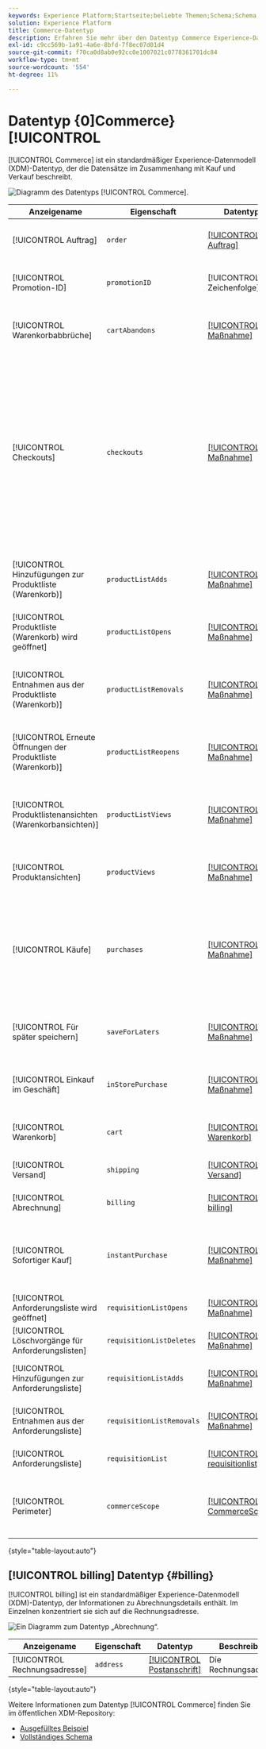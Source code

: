 ```yaml
---
keywords: Experience Platform;Startseite;beliebte Themen;Schema;Schema;XDM;Felder;Schemata;Schemata;Commerce;Datentyp;Datentyp;Datentyp;
solution: Experience Platform
title: Commerce-Datentyp
description: Erfahren Sie mehr über den Datentyp Commerce Experience-Datenmodell (XDM).
exl-id: c9cc569b-1a91-4a6e-8bfd-7f8ec07d01d4
source-git-commit: f70ca0d8ab0e92cc0e1007021c0778361701dc84
workflow-type: tm+mt
source-wordcount: '554'
ht-degree: 11%

---
```


# Datentyp {0]Commerce}[!UICONTROL 

[!UICONTROL Commerce] ist ein standardmäßiger Experience-Datenmodell (XDM)-Datentyp, der die Datensätze im Zusammenhang mit Kauf und Verkauf beschreibt.

![Diagramm des Datentyps [!UICONTROL Commerce].](../images/data-types/commerce.png)

| Anzeigename | Eigenschaft | Datentyp | Beschreibung |
|------------------------------------------|-----------------------|------------------------------------|----------------------------------------------------------------------------------------------------------|
| [!UICONTROL Auftrag] | `order` | [[!UICONTROL Auftrag]](./order.md) | Beschreibt die aufgegebene Bestellung für ein oder mehrere Produkte. |
| [!UICONTROL Promotion-ID] | `promotionID` | [!UICONTROL Zeichenfolge] | Eine Promotion-Kennung für die aufgegebene Bestellung, falls vorhanden. |
| [!UICONTROL Warenkorbabbrüche] | `cartAbandons` | [[!UICONTROL Maßnahme]](./measure.md) | Beschreibt, wann eine Produktliste vom Benutzer als nicht mehr zugänglich oder käuflich identifiziert wurde. |
| [!UICONTROL Checkouts] | `checkouts` | [[!UICONTROL Maßnahme]](./measure.md) | Eine Aktion während des Checkout-Prozesses einer Produktliste. Es kann mehr als ein Checkout-Ereignis geben, wenn ein Checkout-Prozess mehrere Schritte umfasst. Bei mehreren Schritten werden die Zeitinformationen des Ereignisses und die referenzierte Seite oder das referenzierte Erlebnis verwendet, um den Schritt und die einzelnen Ereignisse in der richtigen Reihenfolge zu identifizieren. |
| [!UICONTROL Hinzufügungen zur Produktliste (Warenkorb)] | `productListAdds` | [[!UICONTROL Maßnahme]](./measure.md) | Das Hinzufügen eines Produkts zur Produktliste, z. B. ein Produkt, das zum Warenkorb hinzugefügt wird. |
| [!UICONTROL Produktliste (Warenkorb) wird geöffnet] | `productListOpens` | [[!UICONTROL Maßnahme]](./measure.md) | Die Initialisierungen einer neuen Produktliste, z. B. die Erstellung eines Warenkorbs. |
| [!UICONTROL Entnahmen aus der Produktliste (Warenkorb)] | `productListRemovals` | [[!UICONTROL Maßnahme]](./measure.md) | Das Entfernen oder Entfernen eines Produkteintrags aus einer Produktliste, z. B. ein Produkt, das aus einem Warenkorb entfernt wird. |
| [!UICONTROL Erneute Öffnungen der Produktliste (Warenkorb)] | `productListReopens` | [[!UICONTROL Maßnahme]](./measure.md) | Eine zuvor abgebrochene Produktliste, die vom Benutzer wieder aktiviert wurde. |
| [!UICONTROL Produktlistenansichten (Warenkorbansichten)] | `productListViews` | [[!UICONTROL Maßnahme]](./measure.md) | Beschreibt, wann eine Ansicht oder Ansichten einer Produktliste stattgefunden hat. Ansicht oder Ansichten einer Produktliste sind aufgetreten. |
| [!UICONTROL Produktansichten] | `productViews` | [[!UICONTROL Maßnahme]](./measure.md) | Beschreibt, wann eine Ansicht oder Ansichten eines einzelnen Produkts aufgetreten ist. |
| [!UICONTROL Käufe] | `purchases` | [[!UICONTROL Maßnahme]](./measure.md) | Wird verwendet, um zu verfolgen, wann eine Bestellung angenommen wurde. Das Kaufereignis ist die einzige erforderliche Aktion bei einer Commerce-Konversion. Für das Kaufereignis muss eine Produktliste referenziert werden. |
| [!UICONTROL Für später speichern] | `saveForLaters` | [[!UICONTROL Maßnahme]](./measure.md) | Beschreibt, wann eine Produktliste für die zukünftige Verwendung gespeichert wird, z. B. als Wunschliste. |
| [!UICONTROL Einkauf im Geschäft] | `inStorePurchase` | [[!UICONTROL Maßnahme]](./measure.md) | Gibt einen &#39;inStore&#39;-Kauf an. Diese Informationen werden für die Verwendung in der Analyse gespeichert. |
| [!UICONTROL Warenkorb] | `cart` | [[!UICONTROL Warenkorb]](./cart.md) | Die Eigenschaften des Warenkorbs, der ein oder mehrere Produkte enthält. |
| [!UICONTROL Versand] | `shipping` | [[!UICONTROL Versand]](./shipping.md) | Die Versanddetails für ein oder mehrere Produkte. |
| [!UICONTROL Abrechnung] | `billing` | [[!UICONTROL billing]](#billing) | Die Rechnungsdetails für eine oder mehrere Zahlungen. |
| [!UICONTROL Sofortiger Kauf] | `instantPurchase` | [[!UICONTROL Maßnahme]](./measure.md) | Beschreibt, wann ein Produkt sofort gekauft wurde, wodurch der Warenkorb oder der Checkout möglicherweise übersprungen wird. |
| [!UICONTROL Anforderungsliste wird geöffnet] | `requisitionListOpens` | [[!UICONTROL Maßnahme]](./measure.md) | Gibt die Initialisierung einer neuen Anforderungsliste an. |
| [!UICONTROL Löschvorgänge für Anforderungslisten] | `requisitionListDeletes` | [[!UICONTROL Maßnahme]](./measure.md) | Gibt an, ob die Anforderungsliste entfernt wurde. |
| [!UICONTROL Hinzufügungen zur Anforderungsliste] | `requisitionListAdds` | [[!UICONTROL Maßnahme]](./measure.md) | Gibt an, ob ein Produkt zu einer Anforderungsliste hinzugefügt werden soll. |
| [!UICONTROL Entnahmen aus der Anforderungsliste] | `requisitionListRemovals` | [[!UICONTROL Maßnahme]](./measure.md) | Gibt an, ob ein Produkt aus einer Anforderungsproduktliste entfernt werden soll. |
| [!UICONTROL Anforderungsliste] | `requisitionList` | [[!UICONTROL requisitionlist]](./requisition-list.md) | Die Eigenschaften der vom Kunden erstellten Anforderungsliste. |
| [!UICONTROL Perimeter] | `commerceScope` | [[!UICONTROL CommerceScope]](./commerce-scope.md) | Die Commerce-Bereichskennungen, mit denen ein Ereignis aufgetreten ist (Store-Ansicht, Store, Website usw.). |

{style="table-layout:auto"}

## [!UICONTROL billing] Datentyp {#billing}

[!UICONTROL billing] ist ein standardmäßiger Experience-Datenmodell (XDM)-Datentyp, der Informationen zu Abrechnungsdetails enthält. Im Einzelnen konzentriert sie sich auf die Rechnungsadresse.

![Ein Diagramm zum Datentyp „Abrechnung“.](../images/data-types/billing.png)

| Anzeigename | Eigenschaft | Datentyp | Beschreibung |
|-------------------------------|-----------------|-----------------|--------------------------|
| [!UICONTROL Rechnungsadresse] | `address` | [[!UICONTROL Postanschrift]](./postal-address.md) | Die Rechnungsadresse. |

{style="table-layout:auto"}

Weitere Informationen zum Datentyp [!UICONTROL Commerce] finden Sie im öffentlichen XDM-Repository:

* [Ausgefülltes Beispiel](https://github.com/adobe/xdm/blob/master/components/datatypes/marketing/commerce.example.1.json)
* [Vollständiges Schema](https://github.com/adobe/xdm/blob/master/components/datatypes/marketing/commerce.schema.json)
